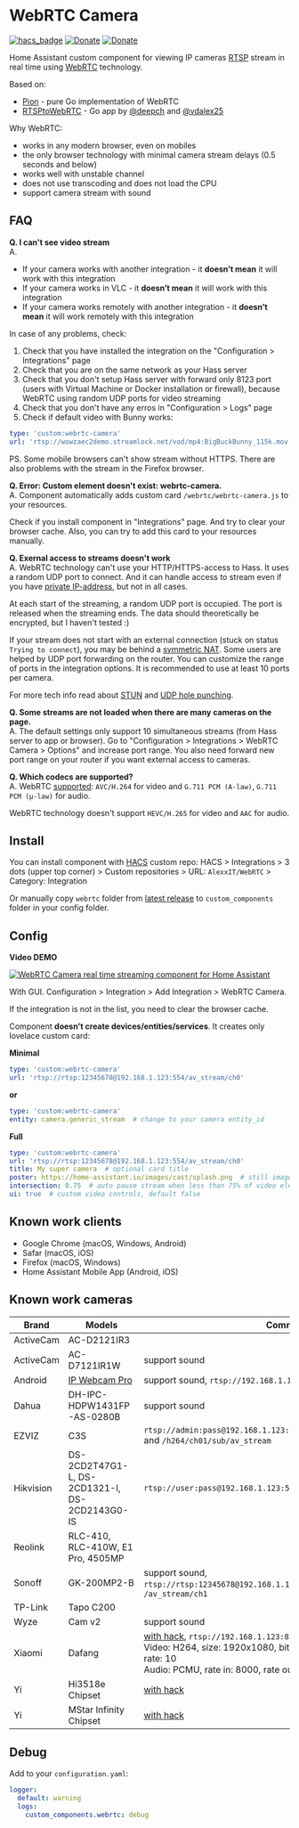 # WebRTC Camera

[![hacs_badge](https://img.shields.io/badge/HACS-Custom-orange.svg)](https://github.com/custom-components/hacs)
[![Donate](https://img.shields.io/badge/donate-Coffee-yellow.svg)](https://www.buymeacoffee.com/AlexxIT)
[![Donate](https://img.shields.io/badge/donate-Yandex-red.svg)](https://money.yandex.ru/to/41001428278477)

Home Assistant custom component for viewing IP cameras [RTSP](https://en.wikipedia.org/wiki/Real_Time_Streaming_Protocol) stream in real time using [WebRTC](https://en.wikipedia.org/wiki/WebRTC) technology.

Based on:
 - [Pion](https://github.com/pion/webrtc) - pure Go implementation of WebRTC 
 - [RTSPtoWebRTC](https://github.com/deepch/RTSPtoWebRTC) - Go app by [@deepch](https://github.com/deepch) and [@vdalex25](https://github.com/vdalex25)
 
Why WebRTC:
- works in any modern browser, even on mobiles
- the only browser technology with minimal camera stream delays (0.5 seconds and below)
- works well with unstable channel
- does not use transcoding and does not load the CPU
- support camera stream with sound

## FAQ

**Q. I can't see video stream**  
A.
- If your camera works with another integration - it **doesn’t mean** it will work with this integration
- If your camera works in VLC - it **doesn’t mean** it will work with this integration
- If your camera works remotely with another integration - it **doesn’t mean** it will work remotely with this integration

In case of any problems, check:

1. Check that you have installed the integration on the "Configuration > Integrations" page
2. Check that you are on the same network as your Hass server
3. Check that you don't setup Hass server with forward only 8123 port (users with Virtual Machine or Docker installation or firewall), because WebRTC using random UDP ports for video streaming
4. Check that you don't have any erros in "Configuration > Logs" page
5. Check if default video with Bunny works:

```yaml
type: 'custom:webrtc-camera'
url: 'rtsp://wowzaec2demo.streamlock.net/vod/mp4:BigBuckBunny_115k.mov'
```

PS. Some mobile browsers can't show stream without HTTPS. There are also problems with the stream in the Firefox browser.

**Q. Error: Custom element doesn't exist: webrtc-camera.**  
A. Component automatically adds custom card `/webrtc/webrtc-camera.js` to your resources.

Check if you install component in "Integrations" page. And try to clear your browser cache. Also, you can try to add this card to your resources manually.

**Q. Exernal access to streams doesn't work**  
A. WebRTC technology can't use your HTTP/HTTPS-access to Hass. It uses a random UDP port to connect. And it can handle access to stream even if you have [private IP-address](https://help.keenetic.com/hc/en-us/articles/213965789), but not in all cases.

At each start of the streaming, a random UDP port is occupied. The port is released when the streaming ends. The data should theoretically be encrypted, but I haven't tested :)

If your stream does not start with an external connection (stuck on status `Trying to connect`), you may be behind a [symmetric NAT](https://en.wikipedia.org/wiki/Network_address_translation#Symmetric_NAT). Some users are helped by UDP port forwarding on the router. You can customize the range of ports in the integration options. It is recommended to use at least 10 ports per camera.

For more tech info read about [STUN](https://en.wikipedia.org/wiki/STUN) and [UDP hole punching](https://en.wikipedia.org/wiki/UDP_hole_punching).

**Q. Some streams are not loaded when there are many cameras on the page.**  
A. The default settings only support 10 simultaneous streams (from Hass server to app or browser). Go to "Configuration > Integrations > WebRTC Camera > Options" and increase port range. You also need forward new port range on your router if you want external access to cameras.

**Q. Which codecs are supported?**  
A. WebRTC [supported](https://developer.mozilla.org/en-US/docs/Web/Media/Formats/WebRTC_codecs): `AVC/H.264` for video and `G.711 PCM (A-law)`, `G.711 PCM (µ-law)` for audio.

WebRTC technology doesn't support `HEVC/H.265` for video and `AAC` for audio.

## Install

You can install component with [HACS](https://hacs.xyz/) custom repo: HACS > Integrations > 3 dots (upper top corner) > Custom repositories > URL: `AlexxIT/WebRTC` > Category: Integration

Or manually copy `webrtc` folder from [latest release](https://github.com/AlexxIT/WebRTC/releases/latest) to `custom_components` folder in your config folder. 

## Config

**Video DEMO**

[![WebRTC Camera real time streaming component for Home Assistant](https://img.youtube.com/vi/2otE2dc6OAA/mqdefault.jpg)](https://www.youtube.com/watch?v=2otE2dc6OAA)

With GUI. Configuration > Integration > Add Integration > WebRTC Camera.

If the integration is not in the list, you need to clear the browser cache.

Component **doesn't create devices/entities/services**. It creates only lovelace custom card:

**Minimal**

```yaml
type: 'custom:webrtc-camera'
url: 'rtsp://rtsp:12345678@192.168.1.123:554/av_stream/ch0'
```

**or**

```yaml
type: 'custom:webrtc-camera'
entity: camera.generic_stream  # change to your camera entity_id
```

**Full**

```yaml
type: 'custom:webrtc-camera'
url: 'rtsp://rtsp:12345678@192.168.1.123:554/av_stream/ch0'
title: My super camera  # optional card title
poster: https://home-assistant.io/images/cast/splash.png  # still image when stream is loading
intersection: 0.75  # auto pause stream when less than 75% of video element is in the screen, 50% by default
ui: true  # custom video controls, default false
```

## Known work clients

- Google Chrome (macOS, Windows, Android)
- Safar (macOS, iOS)
- Firefox (macOS, Windows)
- Home Assistant Mobile App (Android, iOS)

## Known work cameras

Brand | Models | Comment
------|--------|--------
ActiveCam | AC-D2121IR3 | 
ActiveCam | AC-D7121IR1W | support sound
Android | [IP Webcam Pro](https://play.google.com/store/apps/details?id=com.pas.webcam.pro) | support sound, `rtsp://192.168.1.123:8080/h264_ulaw.sdp`
Dahua | DH-IPC-HDPW1431FP-AS-0280B | support sound
EZVIZ | C3S | `rtsp://admin:pass@192.168.1.123:554/h264/ch01/main/av_stream` and `/h264/ch01/sub/av_stream`
Hikvision | DS-2CD2T47G1-L, DS-2CD1321-I, DS-2CD2143G0-IS | `rtsp://user:pass@192.168.1.123:554/ISAPI/Streaming/Channels/102`
Reolink | RLC-410, RLC-410W, E1 Pro, 4505MP |
Sonoff | GK-200MP2-B | support sound, `rtsp://rtsp:12345678@192.168.1.123:554/av_stream/ch0` and `/av_stream/ch1`
TP-Link | Tapo C200 |
Wyze | Cam v2 | support sound
Xiaomi | Dafang | [with hack](https://github.com/EliasKotlyar/Xiaomi-Dafang-Hacks), `rtsp://192.168.1.123:8554/unicast` <br> Video: H264, size: 1920x1080, bitrate: 1000, format: VBR, frame rate: 10 <br> Audio: PCMU, rate in: 8000, rate out: 44100
Yi | Hi3518e Chipset | [with hack](https://github.com/alienatedsec/yi-hack-v5)
Yi | MStar Infinity Chipset | [with hack](https://github.com/roleoroleo/yi-hack-MStar)

## Debug

Add to your `configuration.yaml`:

```yaml
logger:
  default: warning
  logs:
    custom_components.webrtc: debug
```